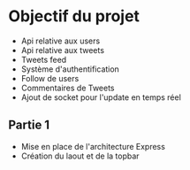 # Objectif du projet

- Api relative aux users
- Api relative aux tweets
- Tweets feed
- Système d'authentification
- Follow de users
- Commentaires de Tweets
- Ajout de socket pour l'update en temps réel

## Partie 1

- Mise en place de l'architecture Express
- Création du laout et de la topbar